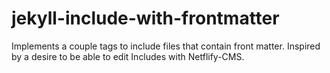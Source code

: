 # jekyll-include-with-frontmatter
Implements a couple tags to include files that contain front matter. Inspired by a desire to be able to edit Includes with Netflify-CMS.
